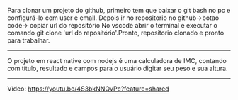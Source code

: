 Para clonar um projeto do github, primeiro tem que baixar o git bash no pc e configurá-lo com user e email. 
  Depois ir no repositorio no github->botao code-> copiar url do repositório
    No vscode abrir o terminal e executar o comando git clone 'url do repositório'.Pronto, repositorio clonado e pronto para trabalhar.

-----------------------

O projeto em react native com nodejs é uma calculadora de IMC, contando com título, resultado e campos para o usuário digitar seu peso e sua altura.

-----------------------

Vídeo: https://youtu.be/4S3bkNNQvPc?feature=shared
